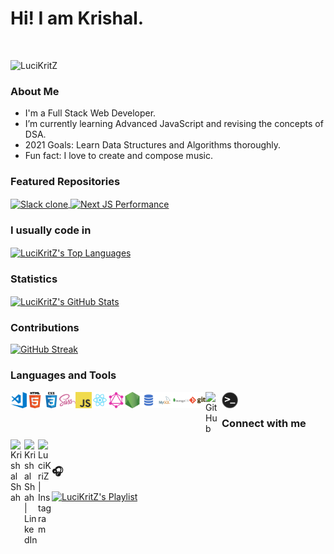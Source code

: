 # Hi! I am Krishal.
<br />

<p align="left"><img src="https://komarev.com/ghpvc/?username=LuciKritZ&label=Views&color=0e75b6&style=plastic" alt="LuciKritZ" /></p>

### About Me

- I'm a Full Stack Web Developer.
- I’m currently learning Advanced JavaScript and revising the concepts of DSA.
- 2021 Goals: Learn Data Structures and Algorithms thoroughly.
- Fun fact: I love to create and compose music.

### Featured Repositories

<a href="https://github.com/LuciKritZ/slack">
  <img
       align="center"
       src="https://github-readme-stats.vercel.app/api/pin/?username=LuciKritZ&repo=slack&title_color=ffffff&text_color=c9cacc&icon_color=2bbc8a&bg_color=1d1f21"
       alt="Slack clone"
  />
</a>

<a href="https://github.com/LuciKritZ/next-js-performance-testing">
  <img
       align="center"
       src="https://github-readme-stats.vercel.app/api/pin/?username=LuciKritZ&repo=next-js-performance-testing&title_color=ffffff&text_color=c9cacc&icon_color=2bbc8a&bg_color=1d1f21"
       alt="Next JS Performance"
  />
</a>

### I usually code in

<a href="https://github.com/LuciKritZ/LuciKritZ">
  <img
       align="center"
       src="https://github-readme-stats.vercel.app/api/top-langs/?username=LuciKritZ&hide=java,html&layout=compact&title_color=ffffff&text_color=c9cacc&icon_color=2bbc8a&bg_color=1d1f21&langs_count=4&hide_title=true"
       alt="LuciKritZ's Top Languages"
  />
</a>

### Statistics

<a href="https://github.com/LuciKritZ/LuciKritZ">
    <img
         align="center"
         src="https://github-readme-stats.vercel.app/api?username=LuciKritZ&show_icons=true&hide_title=true&line_height=27&count_private=true&title_color=ffffff&text_color=c9cacc&icon_color=2bbc8a&bg_color=1d1f21"
         alt="LuciKritZ's GitHub Stats"
    />
</a>

### Contributions

[![GitHub Streak](https://github-readme-streak-stats.herokuapp.com?user=LuciKritZ&theme=dark)](https://git.io/streak-stats)

### Languages and Tools

<img align="left" alt="Visual Studio Code" width="26px" src="https://raw.githubusercontent.com/github/explore/80688e429a7d4ef2fca1e82350fe8e3517d3494d/topics/visual-studio-code/visual-studio-code.png" />
<img align="left" alt="HTML5" width="26px" src="https://raw.githubusercontent.com/github/explore/80688e429a7d4ef2fca1e82350fe8e3517d3494d/topics/html/html.png" />
<img align="left" alt="CSS3" width="26px" src="https://raw.githubusercontent.com/github/explore/80688e429a7d4ef2fca1e82350fe8e3517d3494d/topics/css/css.png" />
<img align="left" alt="Sass" width="26px" src="https://raw.githubusercontent.com/github/explore/80688e429a7d4ef2fca1e82350fe8e3517d3494d/topics/sass/sass.png" />
<img align="left" alt="JavaScript" width="26px" src="https://raw.githubusercontent.com/github/explore/80688e429a7d4ef2fca1e82350fe8e3517d3494d/topics/javascript/javascript.png" />
<img align="left" alt="React" width="26px" src="https://raw.githubusercontent.com/github/explore/80688e429a7d4ef2fca1e82350fe8e3517d3494d/topics/react/react.png" />
<img align="left" alt="GraphQL" width="26px" src="https://raw.githubusercontent.com/github/explore/80688e429a7d4ef2fca1e82350fe8e3517d3494d/topics/graphql/graphql.png" />
<img align="left" alt="Node.js" width="26px" src="https://raw.githubusercontent.com/github/explore/80688e429a7d4ef2fca1e82350fe8e3517d3494d/topics/nodejs/nodejs.png" />
<img align="left" alt="SQL" width="26px" src="https://raw.githubusercontent.com/github/explore/80688e429a7d4ef2fca1e82350fe8e3517d3494d/topics/sql/sql.png" />
<img align="left" alt="MySQL" width="26px" src="https://raw.githubusercontent.com/github/explore/80688e429a7d4ef2fca1e82350fe8e3517d3494d/topics/mysql/mysql.png" />
<img align="left" alt="MongoDB" width="26px" src="https://raw.githubusercontent.com/github/explore/80688e429a7d4ef2fca1e82350fe8e3517d3494d/topics/mongodb/mongodb.png" />
<img align="left" alt="Git" width="26px" src="https://raw.githubusercontent.com/github/explore/80688e429a7d4ef2fca1e82350fe8e3517d3494d/topics/git/git.png" />
<img align="left" alt="GitHub" width="26px" src="https://cdn2.iconfinder.com/data/icons/social-icons-33/128/Github-512.png" />
<img align="left" alt="Terminal" width="26px" src="https://raw.githubusercontent.com/github/explore/80688e429a7d4ef2fca1e82350fe8e3517d3494d/topics/terminal/terminal.png" />

<br />

### Connect with me

[<img align="left" alt="Krishal Shah" width="22px" src="https://cdn4.iconfinder.com/data/icons/bettericons/354/youtube-512.png"/>][youtube]
[<img align="left" alt="Krishal Shah | LinkedIn" width="22px" src="https://cdn0.iconfinder.com/data/icons/social-circle-3/72/Linkedin-512.png"/>][linkedin]
[<img align="left" alt="LuciKriZ | Instagram" width="22px" src="https://cdn2.iconfinder.com/data/icons/social-media-and-payment/64/-03-512.png"/>][instagram]

<br />

### 🎧

[<img src="https://now-playing-codestackr.vercel.app/api/spotify-playing" alt="LuciKritZ's Playlist" width="350"/>](https://open.spotify.com/user/i13m9tp7fv5ahosl8jwd4rg90?si=N-KniDcQQP2GJmlfRQiwFQ)

[youtube]: https://www.youtube.com/channel/UCIaADk_WTnmTsRk6scstMIQ
[instagram]: https://instagram.com/lucikritz
[linkedin]: https://linkedin.com/in/krishal-shah
